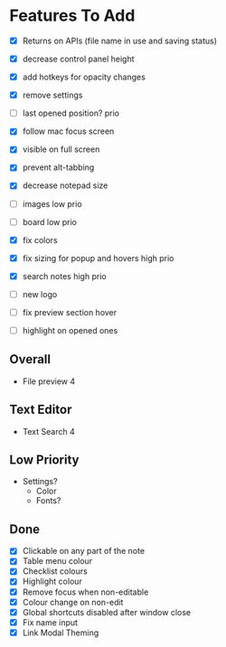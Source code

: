 # Features To Add

- [X] Returns on APIs (file name in use and saving status)
- [X] decrease control panel height
- [X] add hotkeys for opacity changes

- [X] remove settings
- [ ] last opened position?                     prio
- [X] follow mac focus screen
- [X] visible on full screen
- [X] prevent alt-tabbing
- [X] decrease notepad size
- [ ] images                                    low prio
- [ ] board                                     low prio
- [X] fix colors                                
- [X] fix sizing for popup and hovers           high prio
- [X] search notes                              high prio
- [ ] new logo

- [ ] fix preview section hover
- [ ] highlight on opened ones

## Overall
- File preview                                  4

## Text Editor
- Text Search                                   4

## Low Priority
- Settings?
    - Color
    - Fonts?


## Done
- [X] Clickable on any part of the note
- [X] Table menu colour
- [X] Checklist colours
- [X] Highlight colour
- [X] Remove focus when non-editable
- [X] Colour change on non-edit
- [X] Global shortcuts disabled after window close
- [X] Fix name input
- [X] Link Modal Theming
